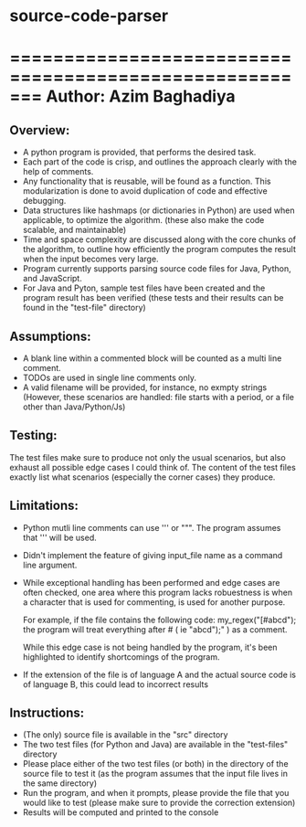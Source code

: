 # source-code-parser

=======================================================
Author: Azim Baghadiya
======================================================

Overview:
---------
- A python program is provided, that performs the desired task.
- Each part of the code is crisp, and outlines the approach clearly with the help of comments.
- Any functionality that is reusable, will be found as a function. This modularization is done to avoid duplication of code and effective debugging.
- Data structures like hashmaps (or dictionaries in Python) are used when applicable, to optimize the algorithm.
  (these also make the code scalable, and maintainable)
- Time and space complexity are discussed along with the core chunks of the algorithm, to outline how efficiently the program computes the result when the input becomes very large.
- Program currently supports parsing source code files for Java, Python, and JavaScript.
- For Java and Pyton, sample test files have been created and the program result has been verified
  (these tests and their results can be found in the "test-file" directory)

Assumptions:
------------
- A blank line within a commented block will be counted as a multi line comment.
- TODOs are used in single line comments only.
- A valid filename will be provided, for instance, no exmpty strings
  (However, these scenarios are handled: file starts with a period, or a file other than Java/Python/Js) 

Testing:
--------
The test files make sure to produce not only the usual scenarios, but also exhaust all possible edge cases I could think of.
The content of the test files exactly list what scenarios (especially the corner cases) they produce.

Limitations:
------------
- Python mutli line comments can use ''' or """. The program assumes that ''' will be used.
- Didn't implement the feature of giving input_file name as a command line argument.
- While exceptional handling has been performed and edge cases are often checked, one area where this program lacks
	robuestness is when a character that is used for commenting, is used for another purpose.
   	
	For example, if the file contains the following code:	my_regex("[#abcd");
	the program will treat everything after # ( ie "abcd");" ) as a comment.

	While this edge case is not being handled by the program, it's been highlighted to identify shortcomings of the program.
- If the extension of the file is of language A and the actual source code is of language B, this could lead to incorrect results

Instructions:
-------------
- (The only) source file is available in the "src" directory
- The two test files (for Python and Java) are available in the "test-files" directory
- Please place either of the two test files (or both) in the directory of the source file to test it
  (as the program assumes that the input file lives in the same directory)
- Run the program, and when it prompts, please provide the file that you would like to test
  (please make sure to provide the correction extension)
- Results will be computed and printed to the console
